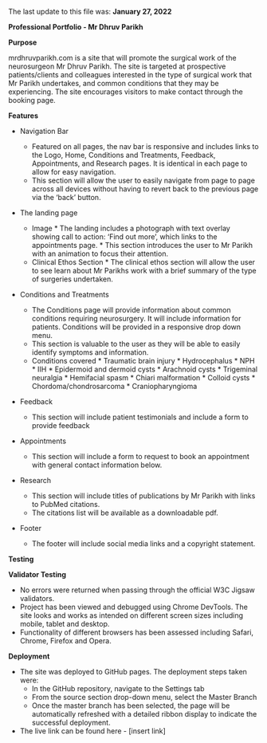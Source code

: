 

The last update to this file was: **January 27, 2022**

**Professional Portfolio - Mr Dhruv Parikh**

**Purpose**

mrdhruvparikh.com is a site that will promote the surgical work of the neurosurgeon Mr Dhruv Parikh. The site is targeted at prospective patients/clients and colleagues interested in the type of surgical work that Mr Parikh undertakes, and common conditions that they may be experiencing. The site encourages visitors to make contact through the booking page. 


**Features**

* Navigation Bar
    * Featured on all pages, the nav bar is responsive and includes links to the Logo, Home, Conditions and Treatments, Feedback, Appointments, and Research pages. It is identical in each page to allow for easy navigation.
    * This section will allow the user to easily navigate from page to page across all devices without having to revert back to the previous page via the ‘back’ button.

* The landing page
    * Image
          * The landing includes a photograph with text overlay showing call to action: ‘Find out more’, which links to the appointments page. 
          * This section introduces the user to Mr Parikh with an animation to focus their attention.
    * Clinical Ethos Section
          * The clinical ethos section will allow the user to see learn about Mr Parikhs work with a brief summary of the type of surgeries undertaken.           

* Conditions and Treatments 
    * The Conditions page will provide information about common conditions requiring neurosurgery. It will include information for patients. Conditions will be provided in a responsive drop down menu. 
    * This section is valuable to the user as they will be able to easily identify symptoms and information. 
    * Conditions covered
          * Traumatic brain injury
          * Hydrocephalus
          * NPH
          * IIH
          * Epidermoid and dermoid cysts
          * Arachnoid cysts
          * Trigeminal neuralgia 
          * Hemifacial spasm
          * Chiari malformation 
          * Colloid cysts
          * Chordoma/chondrosarcoma
          * Craniopharyngioma

* Feedback
    * This section will include patient testimonials and include a form to provide feedback 
* Appointments
    * This section will include a form to request to book an appointment with general contact information below. 
* Research
    * This section will include titles of publications by Mr Parikh with links to PubMed citations. 
    * The citations list will be available as a downloadable pdf. 
* Footer 
    * The footer will include social media links and a copyright statement.

**Testing** 

**Validator Testing**
* No errors were returned when passing through the official W3C Jigsaw validators.
* Project has been viewed and debugged using Chrome DevTools. The site looks and works as intended on different screen sizes including mobile, tablet and desktop.
* Functionality of different browsers has been assessed including Safari, Chrome, Firefox and Opera. 

**Deployment**

* The site was deployed to GitHub pages. The deployment steps taken were:
    * In the GitHub repository, navigate to the Settings tab
    * From the source section drop-down menu, select the Master Branch
    * Once the master branch has been selected, the page will be automatically refreshed with a detailed ribbon display to indicate the successful deployment.
* The live link can be found here - [insert link]


